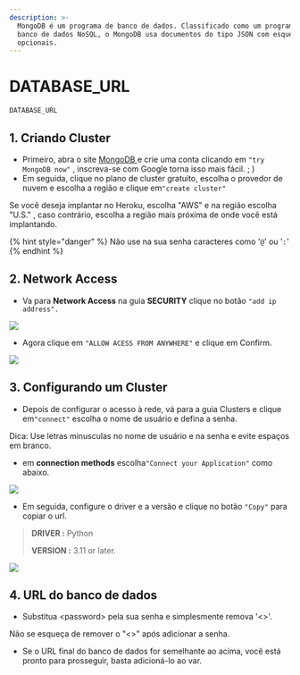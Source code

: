 ```yaml
---
description: >-
  MongoDB é um programa de banco de dados. Classificado como um programa de
  banco de dados NoSQL, o MongoDB usa documentos do tipo JSON com esquemas
  opcionais.
---
```


# DATABASE\_URL

```text
DATABASE_URL
```

## **1. Criando Cluster**

* Primeiro, abra o site [MongoDB ](https://www.mongodb.com/)e crie uma conta clicando em `"try MongoDB now"` , inscreva-se com Google torna isso mais fácil. ; \)
* Em seguida, clique no plano de cluster gratuito, escolha o provedor de nuvem e escolha a região e clique em`"create cluster"`

Se você deseja implantar no Heroku, escolha "AWS" e na região escolha "U.S." , caso contrário, escolha a região mais próxima de onde você está implantando.

{% hint style="danger" %}
Não use na sua senha caracteres como '`@`' ou '`:`'
{% endhint %}

## **2. Network Access** <a id="2-network-access"></a>

* Va para **Network Access** na guia **SECURITY** clique no botão `"add ip address".`

![](https://gblobscdn.gitbook.com/assets%2F-MNTQklL6f32BuRnjFuB%2F-MNTRa3jXyEGTxIFCogB%2F-MNTU-ouSpUazuXX2a88%2FScreenshot%202020-12-01%20182149.png?alt=media&token=79b97a6a-26df-4d3b-b7e4-4def5797acae)

* Agora clique em `"ALLOW ACESS FROM ANYWHERE"` e clique em Confirm.

![](https://gblobscdn.gitbook.com/assets%2F-MNTQklL6f32BuRnjFuB%2F-MNTRa3jXyEGTxIFCogB%2F-MNTZ1Dc48MovQzrhEJk%2FScreenshot%202020-12-01%20182329.png?alt=media&token=65f45339-c941-4fd6-a2c0-658a95f9de44)

## 3. Configurando um Cluster <a id="3-setting-up-a-cluster"></a>

* Depois de configurar o acesso à rede, vá para a guia Clusters e clique em`"connect"` escolha o nome de usuário e defina a senha.

Dica: Use letras minusculas no nome de usuário e na senha e evite espaços em branco.

* em **connection methods** escolha`"Connect your Application"` como abaixo.

![](https://gblobscdn.gitbook.com/assets%2F-MNTQklL6f32BuRnjFuB%2F-MNTRa3jXyEGTxIFCogB%2F-MNTcjxyYxIzzjk5wc7p%2FScreenshot%202020-12-01%20182552.png?alt=media&token=b62929fd-a771-4b1a-b350-b4f3947af8e3)

* Em seguida, configure o driver e a versão e clique no botão `"Copy"` para copiar o url.

> **DRIVER :** Python
>
> **VERSION :** 3.11 or later.

![](https://gblobscdn.gitbook.com/assets%2F-MNTQklL6f32BuRnjFuB%2F-MNTRa3jXyEGTxIFCogB%2F-MNTdbq4gXOncOdMFGPW%2FScreenshot%202020-12-01%20182654.png?alt=media&token=6b46c90e-63b3-47ef-8eaa-b33b7ea0defa)

## 4. URL do banco de dados <a id="4-final-database-url"></a>

* Substitua &lt;password&gt; pela sua senha e simplesmente remova '&lt;&gt;'.

Não se esqueça de remover o "&lt;&gt;" após adicionar a senha.

* Se o URL final do banco de dados for semelhante ao acima, você está pronto para prosseguir, basta adicioná-lo ao var.

